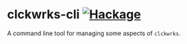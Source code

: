 clckwrks-cli [![Hackage](https://img.shields.io/hackage/v/clckwrks-cli.svg)](https://hackage.haskell.org/package/clckwrks-cli)
=========

A command line tool for managing some aspects of `clckwrks`.






